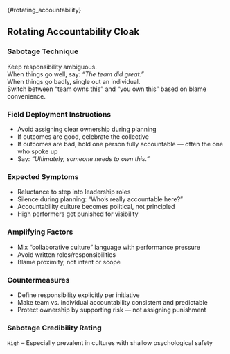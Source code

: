 {#rotating_accountability}
## Rotating Accountability Cloak

### Sabotage Technique
Keep responsibility ambiguous.  
When things go well, say: *“The team did great.”*  
When things go badly, single out an individual.  
Switch between “team owns this” and “you own this” based on blame convenience.

###  Field Deployment Instructions
- Avoid assigning clear ownership during planning
- If outcomes are good, celebrate the collective
- If outcomes are bad, hold one person fully accountable — often the one who spoke up
- Say: *“Ultimately, someone needs to own this.”*

### Expected Symptoms
- Reluctance to step into leadership roles
- Silence during planning: “Who’s really accountable here?”
- Accountability culture becomes political, not principled
- High performers get punished for visibility

### Amplifying Factors
- Mix “collaborative culture” language with performance pressure
- Avoid written roles/responsibilities
- Blame proximity, not intent or scope

### Countermeasures
- Define responsibility explicitly per initiative
- Make team vs. individual accountability consistent and predictable
- Protect ownership by supporting risk — not assigning punishment

### Sabotage Credibility Rating
`High` – Especially prevalent in cultures with shallow psychological safety
